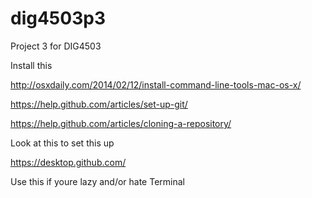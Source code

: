 # dig4503p3
Project 3 for DIG4503

Install this

http://osxdaily.com/2014/02/12/install-command-line-tools-mac-os-x/

https://help.github.com/articles/set-up-git/

https://help.github.com/articles/cloning-a-repository/

Look at this to set this up

https://desktop.github.com/

Use this if youre lazy and/or hate Terminal
